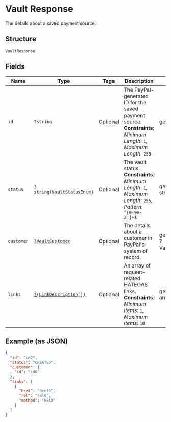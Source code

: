
# Vault Response

The details about a saved payment source.

## Structure

`VaultResponse`

## Fields

| Name | Type | Tags | Description | Getter | Setter |
|  --- | --- | --- | --- | --- | --- |
| `id` | `?string` | Optional | The PayPal-generated ID for the saved payment source.<br>**Constraints**: *Minimum Length*: `1`, *Maximum Length*: `255` | getId(): ?string | setId(?string id): void |
| `status` | [`?string(VaultStatusEnum)`](../../doc/models/vault-status-enum.md) | Optional | The vault status.<br>**Constraints**: *Minimum Length*: `1`, *Maximum Length*: `255`, *Pattern*: `^[0-9A-Z_]+$` | getStatus(): ?string | setStatus(?string status): void |
| `customer` | [`?VaultCustomer`](../../doc/models/vault-customer.md) | Optional | The details about a customer in PayPal's system of record. | getCustomer(): ?VaultCustomer | setCustomer(?VaultCustomer customer): void |
| `links` | [`?(LinkDescription[])`](../../doc/models/link-description.md) | Optional | An array of request-related HATEOAS links.<br>**Constraints**: *Minimum Items*: `1`, *Maximum Items*: `10` | getLinks(): ?array | setLinks(?array links): void |

## Example (as JSON)

```json
{
  "id": "id2",
  "status": "CREATED",
  "customer": {
    "id": "id0"
  },
  "links": [
    {
      "href": "href6",
      "rel": "rel0",
      "method": "HEAD"
    }
  ]
}
```

